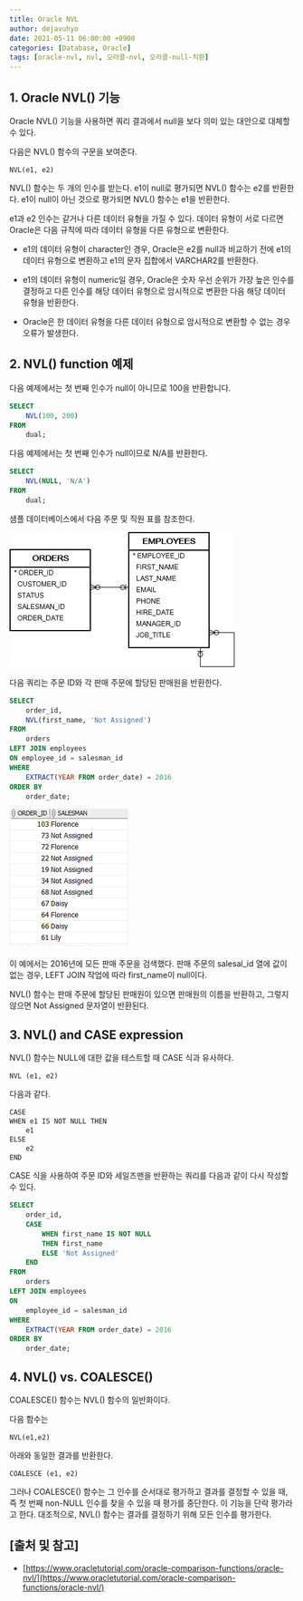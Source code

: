 ```yaml
---
title: Oracle NVL
author: dejavuhyo
date: 2021-05-11 06:00:00 +0900
categories: [Database, Oracle]
tags: [oracle-nvl, nvl, 오라클-nvl, 오라클-null-치환]
---
```


## 1. Oracle NVL() 기능
Oracle NVL() 기능을 사용하면 쿼리 결과에서 null을 보다 의미 있는 대안으로 대체할 수 있다.

다음은 NVL() 함수의 구문을 보여준다.

```text
NVL(e1, e2)
```

NVL() 함수는 두 개의 인수를 받는다. e1이 null로 평가되면 NVL() 함수는 e2를 반환한다. e1이 null이 아닌 것으로 평가되면 NVL() 함수는 e1을 반환한다.

e1과 e2 인수는 같거나 다른 데이터 유형을 가질 수 있다. 데이터 유형이 서로 다르면 Oracle은 다음 규칙에 따라 데이터 유형을 다른 유형으로 변환한다.

* e1의 데이터 유형이 character인 경우, Oracle은 e2를 null과 비교하기 전에 e1의 데이터 유형으로 변환하고 e1의 문자 집합에서 VARCHAR2를 반환한다.

* e1의 데이터 유형이 numeric일 경우, Oracle은 숫자 우선 순위가 가장 높은 인수를 결정하고 다른 인수를 해당 데이터 유형으로 암시적으로 변환한 다음 해당 데이터 유형을 반환한다.

* Oracle은 한 데이터 유형을 다른 데이터 유형으로 암시적으로 변환할 수 없는 경우 오류가 발생한다.

## 2. NVL() function 예제
다음 예제에서는 첫 번째 인수가 null이 아니므로 100을 반환합니다.

```sql
SELECT
    NVL(100, 200)
FROM
    dual;
```

다음 예제에서는 첫 번째 인수가 null이므로 N/A를 반환한다.

```sql
SELECT
    NVL(NULL, 'N/A')
FROM
    dual;
```

샘플 데이터베이스에서 다음 주문 및 직원 표를 참조한다.

![orders-employees-tables](/assets/img/2021-05-11-oracle-nvl/orders-employees-tables.png)

다음 쿼리는 주문 ID와 각 판매 주문에 할당된 판매원을 반환한다.

```sql
SELECT
    order_id,
    NVL(first_name, 'Not Assigned')
FROM
    orders
LEFT JOIN employees
ON employee_id = salesman_id
WHERE
    EXTRACT(YEAR FROM order_date) = 2016
ORDER BY
    order_date;
```

![nvl-function-example](/assets/img/2021-05-11-oracle-nvl/nvl-function-example.png)

이 예에서는 2016년에 모든 판매 주문을 검색했다. 판매 주문의 salesal_id 열에 값이 없는 경우, LEFT JOIN 작업에 따라 first_name이 null이다.

NVL() 함수는 판매 주문에 할당된 판매원이 있으면 판매원의 이름을 반환하고, 그렇지 않으면 Not Assigned 문자열이 반환된다.

## 3. NVL() and CASE expression
NVL() 함수는 NULL에 대한 값을 테스트할 때 CASE 식과 유사하다.

```text
NVL (e1, e2)
```

다음과 같다.

```text
CASE
WHEN e1 IS NOT NULL THEN
    e1
ELSE
    e2
END
```

CASE 식을 사용하여 주문 ID와 세일즈맨을 반환하는 쿼리를 다음과 같이 다시 작성할 수 있다.

```sql
SELECT
    order_id,
    CASE
        WHEN first_name IS NOT NULL
        THEN first_name
        ELSE 'Not Assigned'
    END
FROM
    orders
LEFT JOIN employees
ON
    employee_id = salesman_id
WHERE
    EXTRACT(YEAR FROM order_date) = 2016
ORDER BY
    order_date;
```

## 4. NVL() vs. COALESCE()
COALESCE() 함수는 NVL() 함수의 일반화이다.

다음 함수는

```text
NVL(e1,e2)
```

아래와 동일한 결과를 반환한다.

```text
COALESCE (e1, e2)
```

그러나 COALESCE() 함수는 그 인수를 순서대로 평가하고 결과를 결정할 수 있을 때, 즉 첫 번째 non-NULL 인수를 찾을 수 있을 때 평가를 중단한다. 이 기능을 단락 평가라고 한다. 대조적으로, NVL() 함수는 결과를 결정하기 위해 모든 인수를 평가한다.

## [출처 및 참고]
* [https://www.oracletutorial.com/oracle-comparison-functions/oracle-nvl/](https://www.oracletutorial.com/oracle-comparison-functions/oracle-nvl/)
